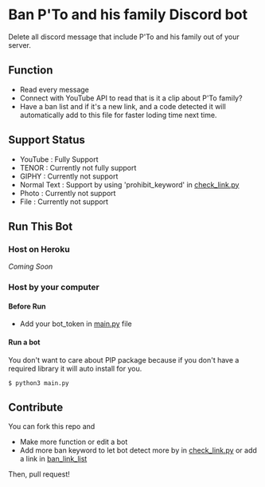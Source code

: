 # Ban P'To and his family Discord bot

 Delete all discord message that include P'To and his family out of your server.

## Function

- Read every message
- Connect with YouTube API to read that is it a clip about P'To family?
- Have a ban list and if it's a new link, and a code detected it will automatically add to this file for faster loding time next time.

## Support Status

- YouTube : Fully Support
- TENOR : Currently not fully support
- GIPHY : Currently not support
- Normal Text : Support by using 'prohibit_keyword' in [check_link.py](check_link.py)
- Photo : Currently not support
- File : Currently not support

## Run This Bot

### Host on Heroku

*Coming Soon*

### Host by your computer

#### Before Run

- Add your bot_token in [main.py](main.py) file

#### Run a bot

You don't want to care about PIP package because if you don't have a required library it will auto install for you.

```shell
$ python3 main.py
```

## Contribute

You can fork this repo and

- Make more function or edit a bot
- Add more ban keyword to let bot detect more by in [check_link.py](check_link.py) or add a link in [ban_link_list](ban_link_list.txt)

Then, pull request!



